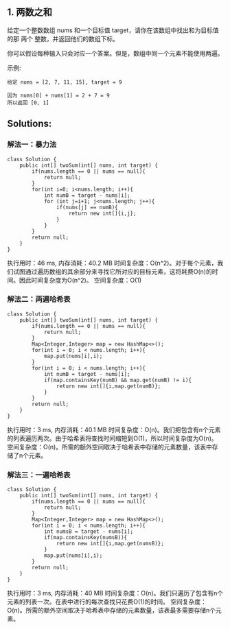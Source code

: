 ## 1. 两数之和

给定一个整数数组 nums 和一个目标值 target，请你在该数组中找出和为目标值的那 两个 整数，并返回他们的数组下标。

你可以假设每种输入只会对应一个答案。但是，数组中同一个元素不能使用两遍。

 

示例:
```
给定 nums = [2, 7, 11, 15], target = 9

因为 nums[0] + nums[1] = 2 + 7 = 9
所以返回 [0, 1]
```

## Solutions:
### 解法一：暴力法
```
class Solution {
    public int[] twoSum(int[] nums, int target) {
        if(nums.length == 0 || nums == null){
            return null;
        }
        for(int i=0; i<nums.length; i++){
            int numB = target - nums[i];
            for (int j=i+1; j<nums.length; j++){
                if(nums[j] == numB){
                    return new int[]{i,j};
                }
            }
        }
        return null;
    }
}
```
执行用时：46 ms, 内存消耗：40.2 MB
时间复杂度：O(n^2)。对于每个元素，我们试图通过遍历数组的其余部分来寻找它所对应的目标元素，这将耗费O(n)的时间。因此时间复杂度为O(n^2)。
空间复杂度：O(1)

### 解法二：两遍哈希表
```
class Solution {
    public int[] twoSum(int[] nums, int target) {
        if(nums.length == 0 || nums == null){
            return null;
        }
        Map<Integer,Integer> map = new HashMap<>();
        for(int i = 0; i < nums.length; i++){
            map.put(nums[i],i);
        }
        for(int i = 0; i < nums.length; i++){
            int numB = target - nums[i];
            if(map.containsKey(numB) && map.get(numB) != i){
                return new int[]{i,map.get(numB)};
            }
        }
        return null;
    }
}
```
执行用时：3 ms, 内存消耗：40.1 MB
时间复杂度：O(n)。我们把包含有n个元素的列表遍历两次。由于哈希表将查找时间缩短到O(1)，所以时间复杂度为O(n)。
空间复杂度：O(n)。所需的额外空间取决于哈希表中存储的元素数量，该表中存储了n个元素。

### 解法三：一遍哈希表
```
class Solution {
    public int[] twoSum(int[] nums, int target) {
        if(nums.length == 0 || nums == null){
            return null;
        }
        Map<Integer,Integer> map = new HashMap<>();
        for(int i = 0; i < nums.length; i++){
            int numsB = target - nums[i];
            if(map.containsKey(numsB)){
                return new int[]{i,map.get(numsB)};
            }
            map.put(nums[i],i);
        }
        return null;
    }
}
```
执行用时：3 ms, 内存消耗：40 MB
时间复杂度：O(n)。我们只遍历了包含有n个元素的列表一次。在表中进行的每次查找只花费O(1)的时间。
空间复杂度：O(n)。所需的额外空间取决于哈希表中存储的元素数量，该表最多需要存储n个元素。
